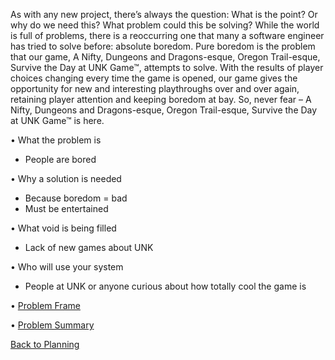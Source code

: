 
As with any new project, there’s always the question: What is the point? Or why do we need this? What problem could this be solving? While the world is full of problems, there is a reoccurring one that many a software engineer has tried to solve before: absolute boredom. Pure boredom is the problem that our game, A Nifty, Dungeons and Dragons-esque, Oregon Trail-esque, Survive the Day at UNK Game™, attempts to solve. With the results of player choices changing every time the game is opened, our game gives the opportunity for new and interesting playthroughs over and over again, retaining player attention and keeping boredom at bay. So, never fear – A Nifty, Dungeons and Dragons-esque, Oregon Trail-esque, Survive the Day at UNK Game™ is here.

•	What the problem is
- People are bored
  
•	Why a solution is needed
- Because boredom = bad 
-	Must be entertained
  
•	What void is being filled
-	Lack of new games about UNK
  
•	Who will use your system
-	People at UNK or anyone curious about how totally cool the game is
  
•	[Problem Frame](https://github.com/SirRexOfRider/CYBR404-UNK-Oregon-Trail/blob/main/Project/Planning/Problem_Frame_UNKool.png)

•	[Problem Summary](https://github.com/SirRexOfRider/CYBR404-UNK-Oregon-Trail/blob/main/Project/Planning/Problem_Summary.md)

[Back to Planning](https://github.com/SirRexOfRider/CYBR404-UNK-Oregon-Trail/blob/main/Project/Planning/Planning.md)
